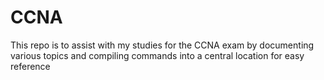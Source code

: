 # CCNA
This repo is to assist with my studies for the CCNA exam by documenting various topics and compiling commands into a central location for easy reference
